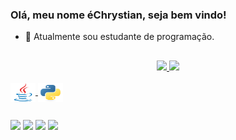    ### Olá, meu nome éChrystian, seja bem vindo!     
- 🔭 Atualmente sou estudante de programação.
##
<div align="center">
  <a href="https://github.com/chrystian-souza">
  <img height="180em" src="https://github-readme-stats.vercel.app/api?username=chrystian-souza&show_icons=true&theme=highcontrast&include_all_commits=true&count_private=true"/>
  <img height="180em" src="https://github-readme-stats.vercel.app/api/top-langs/?username=chrystian-souza&layout=compact&langs_count=7&theme=highcontrast"/>
</div>
<div style="display: inline_block"><br>
  <img align="center" alt="Chrys-Java" height="30" width="40" src="https://raw.githubusercontent.com/devicons/devicon/master/icons/java/java-original.svg">
  <img align="center" alt="Chrys-Python" height="30" width="40" src="https://raw.githubusercontent.com/devicons/devicon/master/icons/python/python-original.svg">
</div>
   
   ##
   
  <div> 
  <a href="https://facebook.com/chrystian.souza.3" target="_blank"><img src="https://img.shields.io/badge/Facebook-1877F2?style=for-the-badge&logo=facebook&logoColor=white" target="_blank"></a>
  <a href="https://instagram.com/_ochrys" target="_blank"><img src="https://img.shields.io/badge/-Instagram-%23E4405F?style=for-the-badge&logo=instagram&logoColor=white" target="_blank"></a>
  <a href = "mailto:chrystian.souza.silveira@gmail.com"><img src="https://img.shields.io/badge/-Gmail-%23333?style=for-the-badge&logo=gmail&logoColor=white" target="_blank"></a>
  <a href="https://www.linkedin.com/in/chrystiansouza1994" target="_blank"><img src="https://img.shields.io/badge/-LinkedIn-%230077B5?style=for-the-badge&logo=linkedin&logoColor=white" target="_blank"></a> 
 
 
</div>
